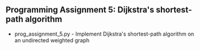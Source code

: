 Programming Assignment 5: Dijkstra's shortest-path algorithm
------------------------------------------------------------

* prog_assignment_5.py - Implement Dijkstra's shortest-path algorithm on an undirected weighted graph

